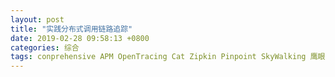 ```yaml
---
layout: post
title: "实践分布式调用链路追踪"
date: 2019-02-28 09:58:13 +0800
categories: 综合
tags: conprehensive APM OpenTracing Cat Zipkin Pinpoint SkyWalking 鹰眼 MTrace Dapper Jaeger Hydra
---
```



